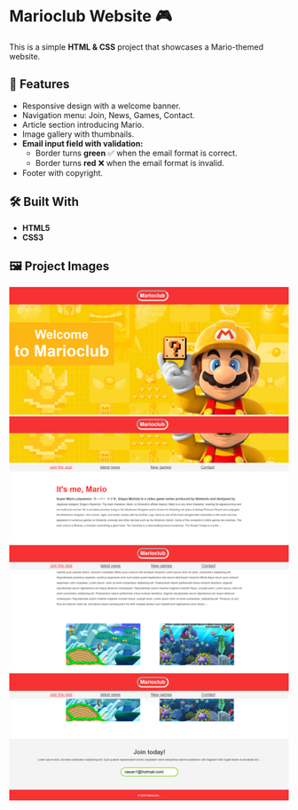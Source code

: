 # Marioclub Website 🎮

This is a simple **HTML & CSS** project that showcases a Mario-themed website.

## 📌 Features
- Responsive design with a welcome banner.
- Navigation menu: Join, News, Games, Contact.
- Article section introducing Mario.
- Image gallery with thumbnails.
- **Email input field with validation:**
  - Border turns **green** ✅ when the email format is correct.
  - Border turns **red** ❌ when the email format is invalid.
- Footer with copyright.

## 🛠️ Built With
- **HTML5**
- **CSS3**

## 🖼️ Project Images
![Welcome banner](img/screenshot-1.png)
![img2](img/screenshot-2.png)
![Pic Hover](img/screenshot-3.png)
![Email input field](img/screenshot--4.png)
